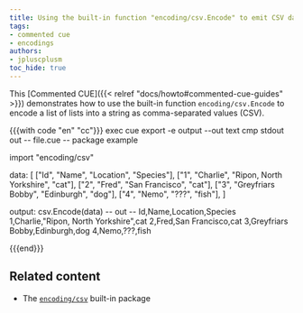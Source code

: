 ```yaml
---
title: Using the built-in function "encoding/csv.Encode" to emit CSV data
tags:
- commented cue
- encodings
authors:
- jpluscplusm
toc_hide: true
---
```


This [Commented CUE]({{< relref "docs/howto#commented-cue-guides" >}})
demonstrates how to use the built-in function `encoding/csv.Encode` to encode a
list of lists into a string as comma-separated values (CSV).

{{{with code "en" "cc"}}}
exec cue export -e output --out text
cmp stdout out
-- file.cue --
package example

import "encoding/csv"

data: [
	["Id", "Name", "Location", "Species"],
	["1", "Charlie", "Ripon, North Yorkshire", "cat"],
	["2", "Fred", "San Francisco", "cat"],
	["3", "Greyfriars Bobby", "Edinburgh", "dog"],
	["4", "Nemo", "???", "fish"],
]

output: csv.Encode(data)
-- out --
Id,Name,Location,Species
1,Charlie,"Ripon, North Yorkshire",cat
2,Fred,San Francisco,cat
3,Greyfriars Bobby,Edinburgh,dog
4,Nemo,???,fish

{{{end}}}

## Related content

- The [`encoding/csv`](https://pkg.go.dev/cuelang.org/go/pkg/encoding/csv) built-in package
